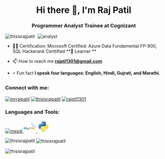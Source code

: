 <h1 align="center">Hi there 👋, I'm Raj Patil</h1>
<h3 align="center">Programmer Analyst Trainee at Cognizant</h3>

<img align="right" alt="analyst" width="400" src="https://miro.medium.com/v2/resize:fit:1360/1*nWQ_U5NKEfNeGCTfh_2-Mw.gif">
<p align="left"> <img src="https://komarev.com/ghpvc/?username=thisisrajpatil&label=Profile%20views&color=0e75b6&style=flat" alt="thisisrajpatil" /> </p>

- 👨‍💻 Certification: Microsoft Certified: Azure Data Fundamental FP-900, SQL Hackerank Certtified
**🌱 Learner **

- 📫 How to reach me **rajptl1301@gmail.com**

- ⚡ Fun fact **I speak four languages: English, Hindi, Gujrati, and Marathi.**

<h3 align="left">Connect with me:</h3>
<p align="left">
<a href="https://linkedin.com/in/mrrajpatil" target="blank"><img align="center" src="https://raw.githubusercontent.com/rahuldkjain/github-profile-readme-generator/master/src/images/icons/Social/linked-in-alt.svg" alt="mrrajpatil" height="30" width="40" /></a>
<a href="https://instagram.com/thisisrajpatil" target="blank"><img align="center" src="https://raw.githubusercontent.com/rahuldkjain/github-profile-readme-generator/master/src/images/icons/Social/instagram.svg" alt="thisisrajpatil" height="30" width="40" /></a>
<a href="https://www.hackerrank.com/rajptl1301" target="blank"><img align="center" src="https://raw.githubusercontent.com/rahuldkjain/github-profile-readme-generator/master/src/images/icons/Social/hackerrank.svg" alt="rajptl1301" height="30" width="40" /></a>
</p>

<h3 align="left">Languages and Tools:</h3>
<p align="left"> <a href="https://www.microsoft.com/en-us/sql-server" target="_blank" rel="noreferrer"> <img src="https://www.svgrepo.com/show/303229/microsoft-sql-server-logo.svg" alt="mssql" width="40" height="40"/> </a> <a href="https://www.mysql.com/" target="_blank" rel="noreferrer"> <img src="https://raw.githubusercontent.com/devicons/devicon/master/icons/mysql/mysql-original-wordmark.svg" alt="mysql" width="40" height="40"/> </a> <a href="https://www.python.org" target="_blank" rel="noreferrer"> <img src="https://raw.githubusercontent.com/devicons/devicon/master/icons/python/python-original.svg" alt="python" width="40" height="40"/> </a> </p>

<p><img align="left" src="https://github-readme-stats.vercel.app/api/top-langs?username=thisisrajpatil&show_icons=true&locale=en&layout=compact" alt="thisisrajpatil" /></p>

<p>&nbsp;<img align="center" src="https://github-readme-stats.vercel.app/api?username=thisisrajpatil&show_icons=true&locale=en" alt="thisisrajpatil" /></p>

<p><img align="center" src="https://github-readme-streak-stats.herokuapp.com/?user=thisisrajpatil&" alt="thisisrajpatil" /></p>
